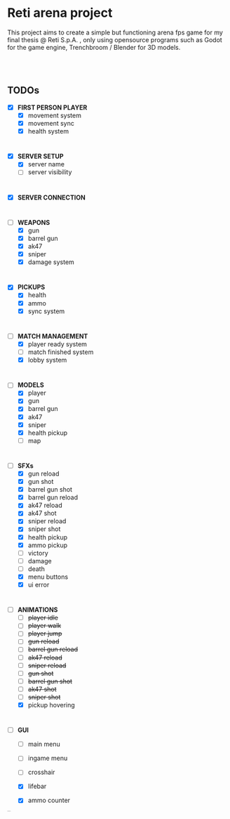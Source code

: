 # Reti arena project

This project aims to create a simple but functioning arena fps game for my final thesis @ Reti S.p.A. , only using opensource programs such as Godot for the game engine, Trenchbroom / Blender for 3D models.

<br>
<br>



## TODOs

- [x] __FIRST PERSON PLAYER__
    - [x] movement system
    - [x] movement sync
    - [x] health system

#
- [x] __SERVER SETUP__
    - [x] server name
    - [ ] server visibility

#
- [x] __SERVER CONNECTION__

#
- [ ] __WEAPONS__
    - [x] gun
    - [x] barrel gun
    - [x] ak47
    - [x] sniper
    - [x] damage system

#
- [x] __PICKUPS__
    - [x] health
    - [x] ammo
    - [x] sync system

#
- [ ] __MATCH MANAGEMENT__
    - [x] player ready system
    - [ ] match finished system
    - [x] lobby system

#
- [ ] __MODELS__
    - [x] player
    - [x] gun
    - [x] barrel gun
    - [x] ak47
    - [x] sniper
    - [x] health pickup
    - [ ] map

#
 - [ ] __SFXs__
    - [x] gun reload
    - [x] gun shot
    - [x] barrel gun shot
    - [x] barrel gun reload
    - [x] ak47 reload
    - [x] ak47 shot
    - [x] sniper reload
    - [x] sniper shot
    - [x] health pickup
    - [x] ammo pickup
    - [ ] victory
    - [ ] damage
    - [ ] death
    - [x] menu buttons
    - [x] ui error

#
- [ ] __ANIMATIONS__
    - [ ] ~~player idle~~
    - [ ] ~~player walk~~
    - [ ] ~~player jump~~
    - [ ] ~~gun reload~~
    - [ ] ~~barrel gun reload~~
    - [ ] ~~ak47 reload~~
    - [ ] ~~sniper reload~~
    - [ ] ~~gun shot~~
    - [ ] ~~barrel gun shot~~
    - [ ] ~~ak47 shot~~
    - [ ] ~~sniper shot~~
    - [x] pickup hovering

# 
- [ ] __GUI__
    - [ ] main menu
    - [ ] ingame menu
    - [ ] crosshair
    - [x] lifebar
    - [x] ammo counter
















<sub><sup><sub><sup><sub><sup><sub><sup><sub><sup><sub><sup><sub><sup> sirondo dance?